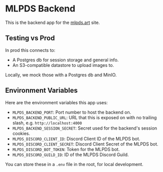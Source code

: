 # MLPDS Backend

This is the backend app for the [mlpds.art](https://mlpds.art/) site.


## Testing vs Prod

In prod this connects to:

- A Postgres db for session storage and general info.
- An S3-compatible datastore to upload images to.

Locally, we mock those with a Postgres db and MinIO.


## Environment Variables

Here are the environment variables this app uses:

- `MLPDS_BACKEND_PORT`: Port number to host the backend on.
- `MLPDS_BACKEND_PUBLIC_URL`: URL that this is exposed on with no trailing slash, e.g. `http://localhost:4000`
- `MLPDS_BACKEND_SESSION_SECRET`: Secret used for the backend's session cookies.
- `MLPDS_DISCORD_CLIENT_ID`: Discord Client ID of the MLPDS bot.
- `MLPDS_DISCORD_CLIENT_SECRET`: Discord Client Secret of the MLPDS bot.
- `MLPDS_DISCORD_BOT_TOKEN`: Token for the MLPDS bot.
- `MLPDS_DISCORD_GUILD_ID`: ID of the MLPDS Discord Guild.

You can store these in a `.env` file in the root, for local development.
